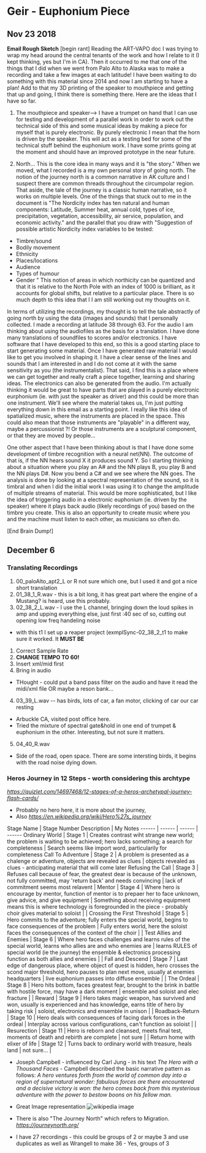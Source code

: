 # Geir - Euphonium Piece

## Nov 23 2018
**Email Rough Sketch**
[begin rant]
Reading the ART-VAPO doc I was trying to wrap my head around the
central tenants of the work and how I relate to it (I kept thinking,
yes but I'm in CA). Then it occurred to me that one of the things that
I did when we went from Palo Alto to Alaska was to make a recording
and take a few images at each latitude! I have been waiting to do
something with this material since 2014 and now I am starting to have
a plan! Add to that my 3D printing of the speaker to mouthpiece and
getting that up and going, I think there is something there. Here are
the ideas that I have so far.

1. The mouthpiece and speaker--> I have a trumpet on hand that I can
use for testing and development of a parallel work in order to work
out the technical side of this and some musical ideas by making a
piece for myself that is purely electronic. By purely electronic I
mean that the horn is driven by the speaker. This will act as a
testing bed for some of the technical stuff behind the euphonium work.
I have some prints going at the moment and should have an improved
prototype in the near future.

2. North... This is the core idea in many ways and it is "the story."
When we moved, what I recorded is a my own personal story of going
north. The notion of the journey north is a common narrative in AK
culture and I suspect there are common threads throughout the
circumpolar region. That aside, the tale of the journey is a classic
human narrative, so it works on multiple levels. One of the things
that stuck out to me in the document is
"The Nordicity index has ten natural and human components: Latitude,
Summer heat, annual cold, types of ice, precipitation, vegetation,
accessibility, air service, population, and economic activity."  and
the parallel that you draw with
"Suggestion of possible artistic Nordicity index variables to be tested:
- Timbre/sound
- Bodily movement
- Ethnicity
- Places/locations
- Audience
- Types of humour
- Gender
"
This notion of areas in which northicity can be quantized and that it
is relative to the North Pole with an index of 1000 is brilliant, as
it accounts for global shifts, but relative to a particular place.
There is so much depth to this idea that I I am still working out my
thoughts on it.

In terms of utilizing the recordings, my thought is to tell the tale
abstractly of going north by using the data (images and sounds) that I
personally collected. I made a recording at latitude 38 through 63.
For the audio I am thinking about using the audiofiles as the basis
for a translation. I have done many translations of soundfiles to
scores and/or electronics. I have software that I have developed to
this end, so this is a good starting place to start generating some
material. Once I have generated raw material I would like to get you
involved in shaping it. I have a clear sense of the lines and sounds
that I am interested in and I do not come at it with the same
sensitivity as you (the instrumentalist). That said, I find this is a
place where we can get together and really craft a piece together,
learning and sharing ideas. The electronics can also be generated from
the audio. I'm actually thinking it would be great to have parts that
are played in a purely electronic eurphonium (ie. with just the
speaker as driver) and this could be more than one instrument. We'll
see where the material takes us, I'm just putting everything down in
this email as a starting point.  I really like this idea of
spatialized music, where the instruments are placed in the space. This
could also mean that those instruments are "playable" in a different
way, maybe a percussionist ?! Or those instruments are a sculptural
component, or that they are moved by people...

One other aspect that I have been thinking about is that I have done
some development of timbre recognition with a neural net(NN). The
outcome of that is, if the NN hears sound X it produces sound Y. So I
starting thinking about a situation where you play an A# and the NN
plays B, you play B and the NN plays D#. Now you bend a C# and we see
where the NN goes. The analysis is done by looking at a spectral
representation of the sound, so it is timbral and when I did the
initial work I was using it to change the amplitude of multiple
streams of material. This would be more sophisticated, but I like the
idea of triggering audio in a electronic euphonium (ie. driven by the
speaker) where it plays back audio (likely recordings of you) based on
the timbre you create. This is also an opportunity to create music
where you and the machine must listen to each other, as musicians so
often do.

[End Brain Dump!]

## December 6

### Translating Recordings
1. 00_paloAlto_apt2_L or R not sure which one, but I used it and got a nice short translation
2. 01_38_1_R.wav - this is a bit long, it has  great part where the engine of a Mustang? is heard, use this probably.
3. 02_38_2_L.wav - I use the L channel, bringing down the loud spikes in amp and upping everything else, just first :40 sec of so, cutting out opening low freq handeling noise
  * with this t1 I set up a reaper project (exmplSync-02_38_2_t1 to make sure it worked. It **MUST BE**
  1. Correct Sample Rate
  2. **CHANGE TEMPO TO 60!**
  3. Insert xml/mid first
  4. Bring in audio
  * THought - could put a band pass filter on the audio and have it read the midi/xml file OR maybe a reson bank...

4. 03_39_L.wav -- has birds, lots of car, a fan motor, clicking of car our car resting
* Arbuckle CA, visited post office here.
* Tried the mixture of spectral gate&hold in one end of trumpet & euphonium in the other. Interesting, but not sure it matters.
5. 04_40_R.wav
* Side of the road, open space. There are some intersting birds, it begins with the road noise dying down.

### Heros Journey in 12 Steps - worth considering this archtype
*https://quizlet.com/14697468/12-stages-of-a-heros-archetypal-journey-flash-cards/*
* Probably no hero here, it is more about the journey,
* Also *https://en.wikipedia.org/wiki/Hero%27s_journey*

 Stage Name | Stage Number  Description | My Notes
 ------ | ------ | ------ | ------
 Ordinary World | Stage 1 | Creates contrast wiht strange new world; the problem is waiting to be achieved; hero lacks something; a search for completeness | Search seems like import word, particularily for completeness
 Call To Adventure | Stage 2 | A problem is presented as a chalenge or adventure, objects are revealed as clues | objects revealed as clues - anticipating material that will come later
 Refusing the Call | Stage 3 | Refuses call because of fear, the greatest dear is because of the unknown, not fully committed, may 'return back' and needs convincing | lack of commitment seems most relavent 
| Mentor | Stage 4 | Where hero is encourage by mentor, function of mentor is to prepaer her to face unknown, give advice, and give equipment | Something about receiving equipment means this is where technology is foregrounded in the piece - probably choir gives material to soloist |
| Crossing the First Threshold | Stage 5 | Hero commits to the adventure; fully enters the special world, begins to face consequences of the problem | Fully enters world, here the soloist faces the consequences of the context of the choir |
| Test Allies and Enemies | Stage 6 | Where hero faces challenges and learns rules of the special world, learns who allies are and who enemies are | learns RULES of special world (ie the journey) the ensemble & electronics processing function as both allies and enemies |
| Fall and Descend | Stage 7 | Last edge of dangerous place, where object of quest is hidden, hero crosses the scond major threshold, hero pauses to plan next move, usually at enemies headquarters | live euphonium passes into diffuse ensemble |
| The Ordeal | Stage 8 | Hero hits bottom, faces greatest fear, brought to the brink in battle with hostile force, may have a dark moment | ensemble and soloist and elec fracture |
| Reward | Stage 9 | Hero takes magic weapon, has survived and won, usually is experienced and has knowledge, earns title of hero by taking risk | soloist, electronics and ensemble in unison |
| Roadback-Return | Stage 10 | Hero deals with consequences of facing dark forces in the ordeal | Interplay across various configurations, can't function as soloist |
| Resurection | Stage 11 | Hero is reborn and cleansed, meets final test, moments of death and rebirth are complete | not sure |
| Return home with elixer of life | Stage 12 | Turns back to ordinary world with treasure, heals land | not sure... |

* Joseph Campbell - influenced by Carl Jung - in his text *The Hero with a Thousand Faces* - Campbell described the basic narrative pattern as follows:
*A hero ventures forth from the world of common day into a region of supernatural wonder: fabulous forces are there encountered and a decisive victory is won: the hero comes back from this mysterious adventure with the power to bestow boons on his fellow man.*
* Great Image representation
![wikipedia image](https://en.wikipedia.org/wiki/Hero%27s_journey#/media/File:Heroesjourney.svg)

* There is also "The Journey North" which refers to Migration. *https://journeynorth.org/*
* I have 27 recordings - this could be groups of 2 or maybe 3 and use duplicates as well as Wrangell to make 36 - Yes, groups of 3
